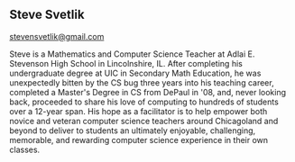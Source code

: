 ## Steve Svetlik

[stevensvetlik@gmail.com](mailto:stevensvetlik@gmail.com)

Steve is a Mathematics and Computer Science Teacher at Adlai E. Stevenson High School in Lincolnshire, IL.  After completing his undergraduate degree at UIC in Secondary Math Education, he was unexpectedly bitten by the CS bug three years into his teaching career, completed a Master's Degree in CS from DePaul in '08, and, never looking back, proceeded to share his love of computing to hundreds of students over a 12-year span.  His hope as a facilitator is to help empower both novice and veteran computer science teachers around Chicagoland and beyond to deliver to students an ultimately enjoyable, challenging, memorable, and rewarding computer science experience in their own classes.
